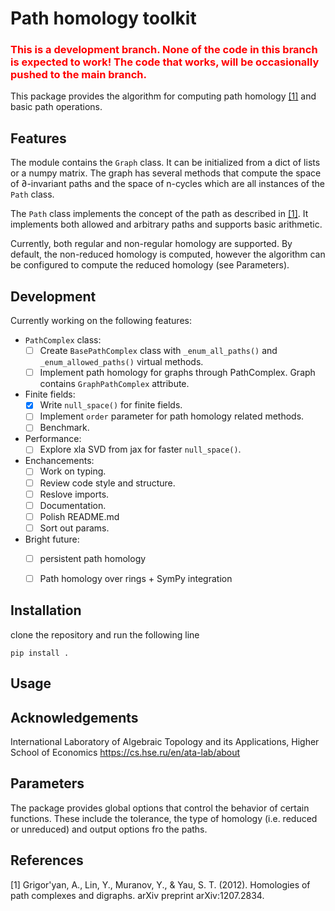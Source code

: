 # Path homology toolkit


**<h3 style="color: red"> This is a development branch. None of the code in this branch is expected to work! The code that works, will be occasionally pushed to the main branch. </h3>**

This package provides the algorithm for computing path homology [[1]](#1) and basic path operations. 

## Features

The module contains the ``Graph`` class. It can be initialized from a dict of lists or a numpy matrix. The graph has several methods that compute the space of ∂-invariant paths and the space of n-cycles which are all instances of the ``Path`` class.

The ``Path`` class implements the concept of the path as described in [[1]](#1). It implements both allowed and arbitrary paths and supports basic arithmetic.

Currently, both regular and non-regular homology are supported. By default, the non-reduced homology is computed, however the algorithm can be configured to compute the reduced homology (see Parameters).


## Development

Currently working on the following features:

- ``PathComplex`` class:
    - [ ] Create ``BasePathComplex`` class with ``_enum_all_paths()`` and ``_enum_allowed_paths()`` virtual methods.
    - [ ] Implement path homology for graphs through PathComplex. Graph contains ``GraphPathComplex`` attribute.
- Finite fields:
    - [x] Write ``null_space()`` for finite fields.
    - [ ] Implement ``order`` parameter for path homology related methods.
    - [ ] Benchmark.
- Performance:
    - [ ] Explore xla SVD from jax for faster ``null_space()``.
- Enchancements:
    - [ ] Work on typing.
    - [ ] Review code style and structure.
    - [ ] Reslove imports.
    - [ ] Documentation.
    - [ ] Polish README.md
    - [ ] Sort out params.
- Bright future:
    - [ ] persistent path homology
    - [ ] Path homology over rings + SymPy integration


## Installation

clone the repository and run the following line

    pip install .

## Usage

## Acknowledgements

International Laboratory of Algebraic Topology and its Applications, Higher School of Economics https://cs.hse.ru/en/ata-lab/about

## Parameters

The package provides global options that control the behavior of certain functions. These include the tolerance, the type of homology (i.e. reduced or unreduced) and output options fro the paths.

## References
<a id="1">[1]</a>
Grigor'yan, A., Lin, Y., Muranov, Y., & Yau, S. T. (2012). Homologies of path complexes and digraphs. arXiv preprint arXiv:1207.2834.



